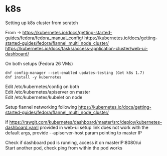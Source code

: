 # k8s
Setting up k8s cluster from scratch

From -> https://kubernetes.io/docs/getting-started-guides/fedora/fedora_manual_config/
https://kubernetes.io/docs/getting-started-guides/fedora/flannel_multi_node_cluster/
https://kubernetes.io/docs/tasks/access-application-cluster/web-ui-dashboard/

On both setups (Fedora 26 VMs)

```
dnf config-manager --set-enabled updates-testing (Get k8s 1.7)
dnf install -y kubernetes
```
Edit /etc/kubernetes/config on both </br>
Edit /etc/kubernetes/apiserver on master </br>
Edit /etc/kubernetes/kubelet on node </br>

Setup flannel networking following https://kubernetes.io/docs/getting-started-guides/fedora/flannel_multi_node_cluster/

If https://rawgit.com/kubernetes/dashboard/master/src/deploy/kubernetes-dashboard.yaml provided in web-ui setup link does not work with the default args, provide
--apiserver-host param pointing to master IP

Check if dashboard pod is running, access it on masterIP:8080/ui </br>
Start another pod, check ping from within the pod works 